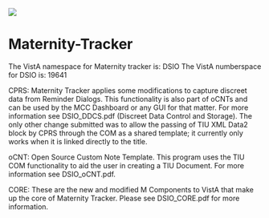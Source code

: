 <a href="https://zenhub.io"><img src="https://raw.githubusercontent.com/ZenHubIO/support/master/zenhub-badge.png"></a>

Maternity-Tracker
=================
The VistA namespace for Maternity tracker is: DSIO
           The VistA numberspace for DSIO is: 19641
   
 CPRS: Maternity Tracker applies some modifications to capture discreet data
       from Reminder Dialogs. This functionality is also part of oCNTs and can be
       used by the MCC Dashboard or any GUI for that matter. For more information
       see DSIO_DDCS.pdf (Discreet Data Control and Storage). The only other
       change submitted was to allow the passing of TIU XML Data2 block by CPRS
       through the COM as a shared template; it currently only works when it is
       linked directly to the title.
	   
 oCNT: Open Source Custom Note Template. This program uses the TIU COM
       functionality to aid the user in creating a TIU Document. For more
       information see DSIO_oCNT.pdf.
	   
 CORE: These are the new and modified M Components to VistA that make up the
       core of Maternity Tracker. Please see DSIO_CORE.pdf for more information.